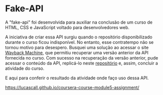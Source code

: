 # Fake-API

A "fake-api" foi desenvolvida para auxiliar na conclusão de um curso de HTML, CSS e JavaScript voltado para desenvolvedores web.

A iniciativa de criar essa API surgiu quando o repositório disponibilizado durante o curso ficou indisponível. No entanto, esse contratempo não se tornou motivo para desespero. Busquei uma solução ao acessar o site [Wayback Machine](https://archive.org/web/), que permitiu recuperar uma versão anterior da API fornecida no curso. Com sucesso na recuperação da versão anterior, pude acessar o conteúdo da API, replicá-lo neste [repositório](https://lucascall.github.io/fake-api/) e, assim, concluir a atividade do curso.




E aqui para conferir o resultado da atividade onde faço uso dessa API.

https://lucascall.github.io/coursera-course-module5-assignment/
